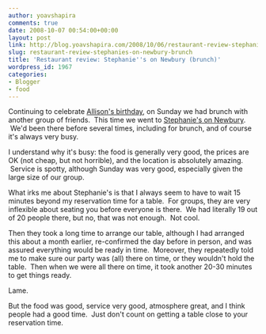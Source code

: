 ```yaml
---
author: yoavshapira
comments: true
date: 2008-10-07 00:54:00+00:00
layout: post
link: http://blog.yoavshapira.com/2008/10/06/restaurant-review-stephanies-on-newbury-brunch/
slug: restaurant-review-stephanies-on-newbury-brunch
title: 'Restaurant review: Stephanie''s on Newbury (brunch)'
wordpress_id: 1967
categories:
- Blogger
- food
---
```


Continuing to celebrate [Allison](http://yoavs.blogspot.com/2008/10/weekend-catch-up-allisons-birthday.html)['s birthday](http://yoavs.blogspot.com/2008/10/weekend-catch-up-allisons-birthday.html), on Sunday we had brunch with another group of friends.  This time we went to [Stephanie's on Newbury](http://www.stephaniesonnewbury.com/).  We'd been there before several times, including for brunch, and of course it's always very busy.

  


I understand why it's busy: the food is generally very good, the prices are OK (not cheap, but not horrible), and the location is absolutely amazing.  Service is spotty, although Sunday was very good, especially given the large size of our group.

  


What irks me about Stephanie's is that I always seem to have to wait 15 minutes beyond my reservation time for a table.  For groups, they are very inflexible about seating you before everyone is there.  We had literally 19 out of 20 people there, but no, that was not enough.  Not cool.

  


Then they took a long time to arrange our table, although I had arranged this about a month earlier, re-confirmed the day before in person, and was assured everything would be ready in time.  Moreover, they repeatedly told me to make sure our party was (all) there on time, or they wouldn't hold the table.  Then when we were all there on time, it took another 20-30 minutes to get things ready.

  


Lame.

  


But the food was good, service very good, atmosphere great, and I think people had a good time.  Just don't count on getting a table close to your reservation time.

